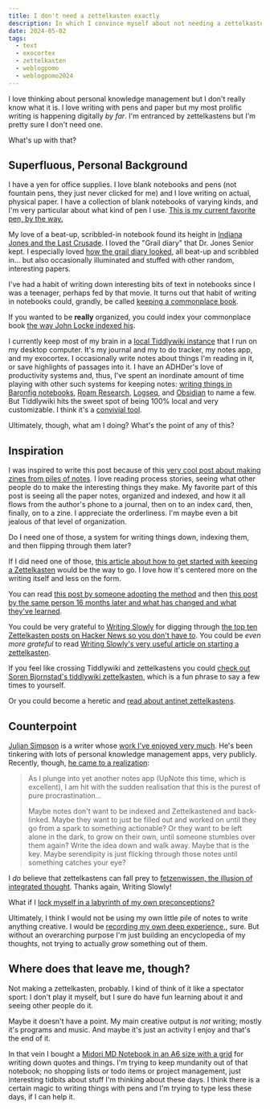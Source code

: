 ```yaml
---
title: I don't need a zettelkasten exactly
description: In which I convince myself about not needing a zettelkasten
date: 2024-05-02
tags:
  - text
  - exocortex
  - zettelkasten
  - weblogpomo
  - weblogpomo2024
---
```


I love thinking about personal knowledge management but I don't really know what it is.
I love writing with pens and paper but my most prolific writing is happening digitally *by far*.
I'm entranced by zettelkastens but I'm pretty sure I don't need one.

What's up with that?

## Superfluous, Personal Background

I have a yen for office supplies.
I love blank notebooks and pens (not fountain pens, they just never clicked for me) and I love writing on actual, physical paper.
I have a collection of blank notebooks of varying kinds, and I'm very particular about what kind of pen I use.
[This is my current favorite pen, by the way.](https://www.jetpens.com/Uni-ball-Signo-RT1-UMN-155-Gel-Pen-0.38-mm-Black/pd/10411)

My love of a beat-up, scribbled-in notebook found its height in [Indiana Jones and the Last Crusade](https://www.imdb.com/title/tt0097576/).
I loved the "Grail diary" that Dr. Jones Senior kept.
I especially loved [how the grail diary looked](https://duckduckgo.com/?q=indiana+jones+last+crusade+grail+diary&t=ffab&iax=images&ia=images), all beat-up and scribbled in... but also occasionally illuminated and stuffed with other random, interesting papers.

I've had a habit of writing down interesting bits of text in notebooks since I was a teenager, perhaps fed by that movie.
It turns out that habit of writing in notebooks could, grandly, be called [keeping a commonplace book](https://en.wikipedia.org/wiki/Commonplace_book).

If you wanted to be **really** organized, you could index your commonplace book [the way John Locke indexed his](https://publicdomainreview.org/collection/john-lockes-method-for-common-place-books-1685/).

I currently keep most of my brain in a [local Tiddlywiki instance](https://tiddlywiki.com/) that I run on my desktop computer.
It's my journal and my to do tracker, my notes app, and my exocortex.
I occasionally write notes about things I'm reading in it, or save highlights of passages into it.
I have an ADHDer's love of productivity systems and, thus, I've spent an inordinate amount of time playing with other such systems for keeping notes: [writing things in Baronfig notebooks](https://baronfig.com/products/confidant-hardcover-notebook?variant=35638867020), [Roam Research](https://roamresearch.com/), [Logseq](https://logseq.com/), and [Obsidian](https://obsidian.md/) to name a few.
But Tiddlywiki hits the sweet spot of being 100% local and very customizable.
I think it's a [convivial tool](https://econation.one/blog/convivial-tools/).

Ultimately, though, what am I doing?
What's the point of any of this?

## Inspiration

I was inspired to write this post because of this [very cool post about making zines from piles of notes](https://dophs.substack.com/p/how-its-made).
I love reading process stories, seeing what other people do to make the interesting things they make.
My favorite part of this post is seeing all the paper notes, organized and indexed, and how it all flows from the author's phone to a journal, then on to an index card, then, finally, on to a zine.
I appreciate the orderliness.
I'm maybe even a bit jealous of that level of organization.

Do I need one of those, a system for writing things down, indexing them, and then flipping through them later?

If I did need one of those, [this article about how to get started with keeping a Zettelkasten](https://boffosocko.com/2022/06/10/reframing-and-simplifying-the-idea-of-how-to-keep-a-zettelkasten/) would be the way to go.
I love how it's centered more on the writing itself and less on the form.

You can read [this post by someone adopting the method](https://blog.viktomas.com/posts/slip-box/) and then [this post by the same person 16 months later and what has changed and what they've learned](https://blog.viktomas.com/posts/slip-box-after-a-year/).

You could be very grateful to [Writing Slowly](https://writingslowly.com/) for digging through [the top ten Zettelkasten posts on Hacker News so you don't have to](https://writingslowly.com/2023/05/21/i-read-the.html).
You could be *even more grateful* to read [Writing Slowly's very useful article on starting a zettelkasten](https://writingslowly.com/2024/03/06/how-to-start.html).

If you feel like crossing Tiddlywiki and zettelkastens you could [check out Soren Bjornstad's tiddlywiki zettelkasten](https://zettelkasten.sorenbjornstad.com/#PublicHomepage:PublicHomepage), which is a fun phrase to say a few times to yourself.

Or you could become a heretic and [read about antinet zettelkastens](https://www.scottscheper.com/fg).

## Counterpoint

[Julian Simpson](https://www.cartoongravity.com/) is a writer whose [work I've enjoyed very much](https://www.bbc.co.uk/programmes/p06spb8w).
He's been tinkering with lots of personal knowledge management apps, very publicly.
Recently, though, [he came to a realization](https://www.cartoongravity.com/a-realisation/):

> As I plunge into yet another notes app (UpNote this time, which is excellent), I am hit with the sudden realisation that this is the purest of pure procrastination...
>
> Maybe notes don't want to be indexed and Zettelkastened and back-linked. Maybe they want to just be filled out and worked on until they go from a spark to something actionable? Or they want to be left alone in the dark, to grow on their own, until someone stumbles over them again? Write the idea down and walk away. Maybe that is the key. Maybe serendipity is just flicking through those notes until something catches your eye?

I *do* believe that zettelkastens can fall prey to [fetzenwissen, the illusion of integrated thought](https://writingslowly.com/2024/02/12/how-to-overcome.html).
Thanks again, Writing Slowly!

What if I [lock myself in a labyrinth of my own preconceptions?](https://reallifemag.com/rank-and-file/)

Ultimately, I think I would not be using my own little pile of notes to write anything creative.
I would be [recording my own deep experience,](https://writingslowly.com/2024/03/06/how-to-start.html), sure.
But without an overarching purpose I'm just building an encyclopedia of my thoughts, not trying to actually *grow* something out of them.

## Where does that leave me, though?

Not making a zettelkasten, probably.
I kind of think of it like a spectator sport: I don't play it myself, but I sure do have fun learning about it and seeing other people do it.

Maybe it doesn't have a point.
My main creative output is *not* writing; mostly it's programs and music.
And maybe it's just an activity I enjoy and that's the end of it.

In that vein I bought a [Midori MD Notebook in an A6 size with a grid](https://www.jetpens.com/Midori-MD-Notebook-A6-Grid/pd/13604) for writing down quotes and things.
I'm trying to keep mundanity out of that notebook; no shopping lists or todo items or project management, just interesting tidbits about stuff I'm thinking about these days.
I think there is a certain magic to writing things with pens and I'm trying to type less these days, if I can help it.
